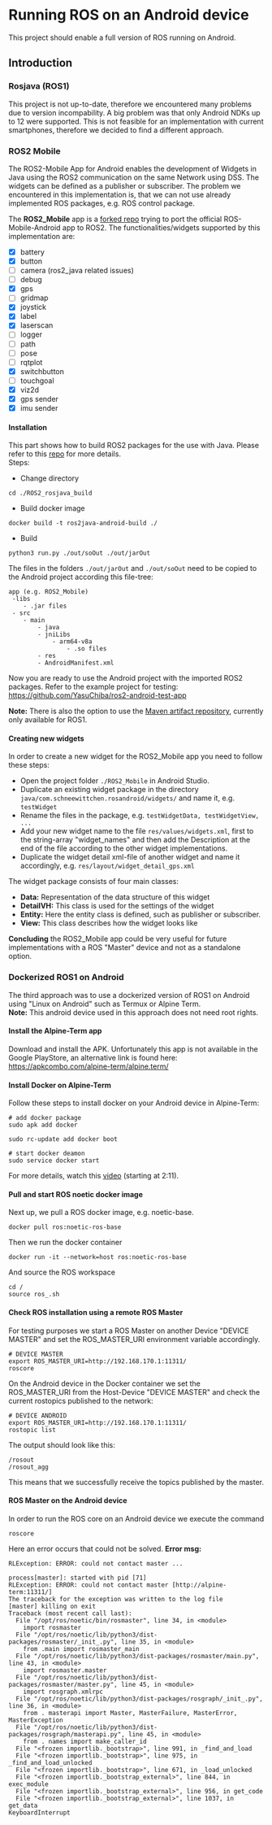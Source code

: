 
# Running ROS on an Android device

This project should enable a full version of ROS running on Android.

## Introduction

### Rosjava (ROS1)
This project is not up-to-date, therefore we encountered many problems due to version incompability. A big problem was that only Android NDKs up to 12 were supported. This is not feasible for an implementation with current smartphones, therefore we decided to find a different approach.

### ROS2 Mobile
The ROS2-Mobile App for Android enables the development of Widgets in Java using the ROS2 communication on the same Network using DSS. The widgets can be defined as a publisher or subscriber. The problem we encountered in this implementation is, that we can not use already implemented ROS packages, e.g. ROS control package.

The **ROS2_Mobile** app is a [forked repo](https://github.com/YasuChiba/ROS2-Mobile-Android) trying to port the official ROS-Mobile-Android app to ROS2. The functionalities/widgets supported by this implementation are:
- [x] battery
- [x] button
- [ ] camera (ros2_java related issues)
- [ ] debug
- [x] gps
- [ ] gridmap
- [x] joystick
- [x] label
- [x] laserscan
- [ ] logger
- [ ] path
- [ ] pose
- [ ] rqtplot
- [x] switchbutton
- [ ] touchgoal
- [x] viz2d
- [x] gps sender
- [x] imu sender

#### Installation
This part shows how to build ROS2 packages for the use with Java. Please refer to this  [repo](https://github.com/YasuChiba/ros2-android-build) for more details.  
Steps:
- Change directory
```
cd ./ROS2_rosjava_build
```
- Build docker image
```
docker build -t ros2java-android-build ./
```
- Build
```
python3 run.py ./out/soOut ./out/jarOut
```

The files in the folders `./out/jarOut` and `./out/soOut` need to be copied to the Android project according this file-tree:
```
app (e.g. ROS2_Mobile)
 -libs
    - .jar files
 - src
    - main
        - java
        - jniLibs
            - arm64-v8a
                - .so files
        - res
        - AndroidManifest.xml

```
Now you are ready to use the Android project with the imported ROS2 packages. Refer to the example project for testing: https://github.com/YasuChiba/ros2-android-test-app

**Note:** There is also the option to use the [Maven artifact repository](https://github.com/rosjava/rosjava_mvn_repo), currently only available for ROS1.

#### Creating new widgets
In order to create a new widget for the ROS2_Mobile app you need to follow these steps:
- Open the project folder `./ROS2_Mobile` in Android Studio.
- Duplicate an existing widget package in the directory `java/com.schneewittchen.rosandroid/widgets/` and name it, e.g. `testWidget`
- Rename the files in the package, e.g. `testWidgetData, testWidgetView, ...`
- Add your new widget name to the file `res/values/widgets.xml`, first to the string-array "widget_names" and then add the Description at the end of the file according to the other widget implementations.
- Duplicate the widget detail xml-file of another widget and name it accordingly, e.g. `res/layout/widget_detail_gps.xml`

The widget package consists of four main classes:
- **Data:** Representation of the data structure of this widget
- **DetailVH:** This class is used for the settings of the widget
- **Entity:** Here the entity class is defined, such as publisher or subscriber.
- **View:** This class describes how the widget looks like

**Concluding** the ROS2_Mobile app could be very useful for future implementations with a ROS "Master" device and not as a standalone option.

### Dockerized ROS1 on Android
The third approach was to use a dockerized version of ROS1 on Android using "Linux on Android" such as Termux or Alpine Term.  
**Note:** This android device used in this approach does not need root rights.

#### Install the Alpine-Term app
Download and install the APK. Unfortunately this app is not available in the Google PlayStore, an alternative link is found here: https://apkcombo.com/alpine-term/alpine.term/

#### Install Docker on Alpine-Term
Follow these steps to install docker on your Android device in Alpine-Term:
```
# add docker package
sudo apk add docker
```
```
sudo rc-update add docker boot
```
```
# start docker deamon
sudo service docker start
```
For more details, watch this [video](https://www.youtube.com/watch?v=3LCUp24hPt4&ab_channel=WMCBTech) (starting at 2:11).

#### Pull and start ROS noetic docker image
Next up, we pull a ROS docker image, e.g. noetic-base.
```
docker pull ros:noetic-ros-base
```
Then we run the docker container
```
docker run -it --network=host ros:noetic-ros-base
```
And source the ROS workspace
```
cd /
source ros_.sh
```

#### Check ROS installation using a remote ROS Master
For testing purposes we start a ROS Master on another Device "DEVICE MASTER" and set the ROS_MASTER_URI environment variable accordingly.
```
# DEVICE MASTER
export ROS_MASTER_URI=http://192.168.170.1:11311/
roscore
```
On the Android device in the Docker container we set the ROS_MASTER_URI from the Host-Device "DEVICE MASTER" and check the current rostopics published to the network:
```
# DEVICE ANDROID
export ROS_MASTER_URI=http://192.168.170.1:11311/
rostopic list
```
The output should look like this:
```
/rosout
/rosout_agg
```
This means that we successfully receive the topics published by the master.

#### ROS Master on the Android device
In order to run the ROS core on an Android device we execute the command
```
roscore
```
Here an error occurs that could not be solved.
**Error msg:**
```
RLException: ERROR: could not contact master ...

process[master]: started with pid [71]
RLException: ERROR: could not contact master [http://alpine-term:11311/]
The traceback for the exception was written to the log file
[master] killing on exit
Traceback (most recent call last):
  File "/opt/ros/noetic/bin/rosmaster", line 34, in <module>
    import rosmaster
  File "/opt/ros/noetic/lib/python3/dist-packages/rosmaster/_init_.py", line 35, in <module>
    from .main import rosmaster_main
  File "/opt/ros/noetic/lib/python3/dist-packages/rosmaster/main.py", line 43, in <module>
    import rosmaster.master
  File "/opt/ros/noetic/lib/python3/dist-packages/rosmaster/master.py", line 45, in <module>
    import rosgraph.xmlrpc
  File "/opt/ros/noetic/lib/python3/dist-packages/rosgraph/_init_.py", line 36, in <module>
    from . masterapi import Master, MasterFailure, MasterError, MasterException
  File "/opt/ros/noetic/lib/python3/dist-packages/rosgraph/masterapi.py", line 45, in <module>
    from . names import make_caller_id
  File "<frozen importlib._bootstrap>", line 991, in _find_and_load
  File "<frozen importlib._bootstrap>", line 975, in _find_and_load_unlocked
  File "<frozen importlib._bootstrap>", line 671, in _load_unlocked
  File "<frozen importlib._bootstrap_external>", line 844, in exec_module
  File "<frozen importlib._bootstrap_external>", line 956, in get_code
  File "<frozen importlib._bootstrap_external>", line 1037, in get_data
KeyboardInterrupt
```
